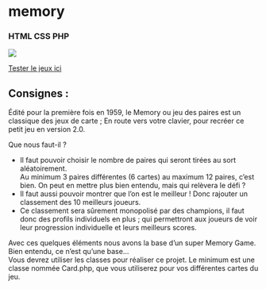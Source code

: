 # memory  
### HTML CSS PHP  
<img src="https://lucas-ribard.students-laplateforme.io/images/Previews/Memory-php.png" >  
  
[Tester le jeux ici](https://lucas-ribard.students-laplateforme.io/Memory-php/index.php)
  
## Consignes :
  
Édité pour la première fois en 1959, le Memory ou jeu des paires est un classique des
jeux de carte ; En route vers votre clavier, pour recréer ce petit jeu en version 2.0.
  
Que nous faut-il ?  
  * Il faut pouvoir choisir le nombre de paires qui seront tirées au sort
  aléatoirement.  
  Au minimum 3 paires différentes (6 cartes) au maximum 12 paires, c’est bien.
  On peut en mettre plus bien entendu, mais qui relèvera le défi ?  
  * Il faut aussi pouvoir montrer que l’on est le meilleur ! Donc rajouter un
  classement des 10 meilleurs joueurs.  
  * Ce classement sera sûrement monopolisé par des champions, il faut donc des
  profils individuels en plus ; qui permettront aux joueurs de voir leur progression
  individuelle et leurs meilleurs scores.  
    
Avec ces quelques éléments nous avons la base d’un super Memory Game.
Bien entendu, ce n’est qu’une base...  
Vous devrez utiliser les classes pour réaliser ce projet. Le minimum est une classe
nommée Card.php, que vous utiliserez pour vos différentes cartes du jeu.
